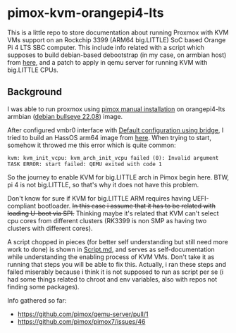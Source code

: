 # pimox-kvm-orangepi4-lts
This is a little repo to store documentation about running Proxmox with KVM VMs support on an Rockchip 3399 (ARM64 big.LITTLE) SoC based Orange Pi 4 LTS SBC computer. This include info related with a script  which supposes to build debian-based debootstrap (in my case, on armbian host) from [here](https://gist.github.com/MakiseKurisu/c11f534568ffbc5d604797d67215daba), and a patch to apply in qemu server for running KVM with big.LITTLE CPUs.

## Background

I was able to run proxmox using [pimox manual installation](https://github.com/pimox/pimox7#manual-installation) on orangepi4-lts armbian ([debian bullseye 22.08](https://redirect.armbian.com/region/NA/orangepi4-lts/Bullseye_current)) image.

After configured vmbr0 interface with [Default configuration using bridge](https://pve.proxmox.com/wiki/Network_Configuration), I tried to build an HassOS arm64 image from [here](https://github.com/tteck/Proxmox#-pimox-haos-vm-). When trying to start, somehow it throwed me this error which is quite common:

```
kvm: kvm_init_vcpu: kvm_arch_init_vcpu failed (0): Invalid argument
TASK ERROR: start failed: QEMU exited with code 1
```

So the journey to enable KVM for big.LITTLE arch in Pimox begin here. BTW, pi 4 is not big.LITTLE, so that's why it does not have this problem.

Don't know for sure if KVM for big.LITTLE ARM requires having UEFI-compliant bootloader. ~~In this case i assume that it has to be related with loading U-boot via SPI.~~ Thinking maybe it's related that KVM can't select cpu cores from different clusters (RK3399 is non SMP as having two clusters with different cores).

A script chopped in pieces (for better self understanding but still need more work to done) is shown in [Script.md](https://github.com/gabrielribbae/pimox-kvm-orangepi4-lts/blob/main/Script.md), and serves as self-documentation while understanding the enabling process of KVM VMs. Don't take it as running that steps you will be able to fix this. Actually, i ran these steps and failed miserably because i think it is not supposed to run as script per se (i had some things related to chroot and env variables, also with repos not finding some packages).

Info gathered so far:

- https://github.com/pimox/qemu-server/pull/1
- https://github.com/pimox/pimox7/issues/46
